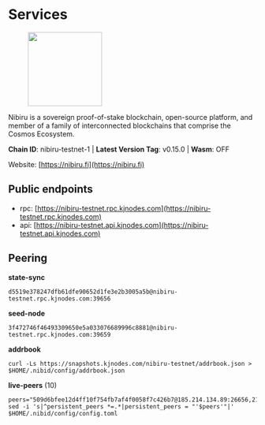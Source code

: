 # Services

<figure><img src="https://raw.githubusercontent.com/kj89/testnet_manuals/main/pingpub/logos/nibiru.png" width="150" alt=""><figcaption></figcaption></figure>

Nibiru is a sovereign proof-of-stake blockchain, open-source platform,  and member of a family of interconnected blockchains that comprise the Cosmos Ecosystem.

**Chain ID**: nibiru-testnet-1 | **Latest Version Tag**: v0.15.0 | **Wasm**: OFF

Website: [https://nibiru.fi](https://nibiru.fi)


## Public endpoints

* rpc: [https://nibiru-testnet.rpc.kjnodes.com](https://nibiru-testnet.rpc.kjnodes.com)
* api: [https://nibiru-testnet.api.kjnodes.com](https://nibiru-testnet.api.kjnodes.com)

## Peering

**state-sync**

```
d5519e378247dfb61dfe90652d1fe3e2b3005a5b@nibiru-testnet.rpc.kjnodes.com:39656
```

**seed-node**

```
3f472746f46493309650e5a033076689996c8881@nibiru-testnet.rpc.kjnodes.com:39659
```

**addrbook**
```
curl -Ls https://snapshots.kjnodes.com/nibiru-testnet/addrbook.json > $HOME/.nibid/config/addrbook.json
```

**live-peers** (10)
```
peers="509d6bfee12d4ff10f754fb7af4f0058f7c426b7@185.214.134.89:26656,211d8eb3e05a3398c68fa848ad15b96bb03cc7f6@109.123.242.208:26656,baea7ea41950cc4cdbce4a365e7fd391fc4b0666@65.109.70.4:56656,d5519e378247dfb61dfe90652d1fe3e2b3005a5b@65.109.68.190:39656,c9e812ef269d4b7307299bd03365a0dfdac03b11@88.99.59.53:26656,93137cb574b5d6bd6fdb60e6c8164a08c1516081@209.126.8.192:26656,64a7e8acdfb325c4fb2a9912db4e13fe378a0a41@188.34.202.151:26656,34b70090fcc8e1ebf6be10be6e314e8d66931371@185.239.208.90:26656,7bbe4afc59fbfff5e6c3189c8ef73a1c6ac3f067@80.82.215.23:26656,6aee086dc69deb1e2bcc79a654cff6e36b94c8ab@178.63.8.245:46656"
sed -i 's|^persistent_peers *=.*|persistent_peers = "'$peers'"|' $HOME/.nibid/config/config.toml
```
